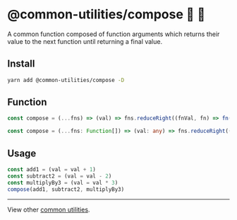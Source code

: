 # @common-utilities/compose 🧰 🚂

A common function composed of function arguments which returns their value to the next function until returning a final value.

## Install

```bash
yarn add @common-utilities/compose -D
```

## Function

```javascript
const compose = (...fns) => (val) => fns.reduceRight((fnVal, fn) => fn(fnVal), val)
```

```typescript
const compose = (...fns: Function[]) => (val: any) => fns.reduceRight((fnVal: any, fn: Function) => fn(fnVal), val)
```

## Usage

```javascript
const add1 = (val = val + 1)
const subtract2 = (val = val - 2)
const multiplyBy3 = (val = val * 3)
compose(add1, subtract2, multiplyBy3)
```

---

View other [common utilities](../../README.md).
